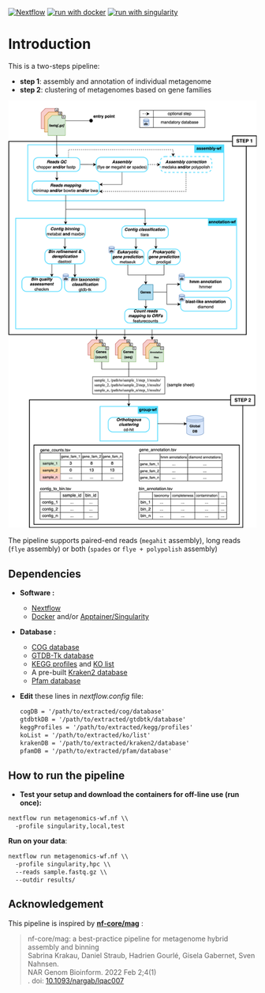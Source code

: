 [![Nextflow](https://img.shields.io/badge/nextflow%20DSL2-%E2%89%A523.04.0-23aa62.svg)](https://www.nextflow.io/)
[![run with docker](https://img.shields.io/badge/run%20with-docker-0db7ed?labelColor=000000&logo=docker)](https://www.docker.com/)
[![run with singularity](https://img.shields.io/badge/run%20with-singularity-1d355c.svg?labelColor=000000)](https://sylabs.io/docs/)

# Introduction
This is a two-steps pipeline:
- __step 1__: assembly and annotation of individual metagenome
- __step 2__: clustering of metagenomes based on gene families


![alt text](/img/mag-ont_schema.png)

The pipeline supports paired-end reads (`megahit` assembly), long reads (`flye` assembly) or both (`spades` or `flye + polypolish` assembly)

## Dependencies
- __Software :__  
  - [Nextflow](https://www.nextflow.io/)  
  - [Docker](https://www.docker.com/) and/or [Apptainer/Singularity](https://apptainer.org/)  

- __Database :__  
  - [COG database](https://ftp.ncbi.nih.gov/pub/COG/COG2020/data/cog-20.fa.gz)
  - [GTDB-Tk database](https://ecogenomics.github.io/GTDBTk/installing/index.html#gtdb-tk-reference-data)
  -  [KEGG profiles](https://www.genome.jp/ftp/db/kofam/profiles.tar.gz) and [KO list](https://www.genome.jp/ftp/db/kofam/ko_list.gz)
  - A pre-built [Kraken2 database](https://benlangmead.github.io/aws-indexes/k2)
  - [Pfam database](https://ftp.ebi.ac.uk/pub/databases/Pfam/current_release/Pfam-A.hmm.gz)

- __Edit__ these lines in *nextflow.config* file:  
  ```
  cogDB = '/path/to/extracted/cog/database'
  gtdbtkDB = '/path/to/extracted/gtdbtk/database'
  keggProfiles = '/path/to/extracted/kegg/profiles'  
  koList = '/path/to/extracted/ko/list'   
  krakenDB = '/path/to/extracted/kraken2/database'
  pfamDB = '/path/to/extracted/pfam/database'
  ```
## How to run the pipeline
- __Test your setup and download the containers for off-line use (run once):__
```
nextflow run metagenomics-wf.nf \\
  -profile singularity,local,test
```
__Run on your data__:
```
nextflow run metagenomics-wf.nf \\
  -profile singularity,hpc \\
  --reads sample.fastq.gz \\
  --outdir results/
```

## Acknowledgement
This pipeline is inspired by [__nf-core/mag__](https://github.com/nf-core/mag) :  
> nf-core/mag: a best-practice pipeline for metagenome hybrid assembly and binning  
>Sabrina Krakau, Daniel Straub, Hadrien Gourlé, Gisela Gabernet, Sven Nahnsen.  
>NAR Genom Bioinform. 2022 Feb 2;4(1)  
>. doi: [10.1093/nargab/lqac007](https://academic.oup.com/nargab/article/4/1/lqac007/6520104)
